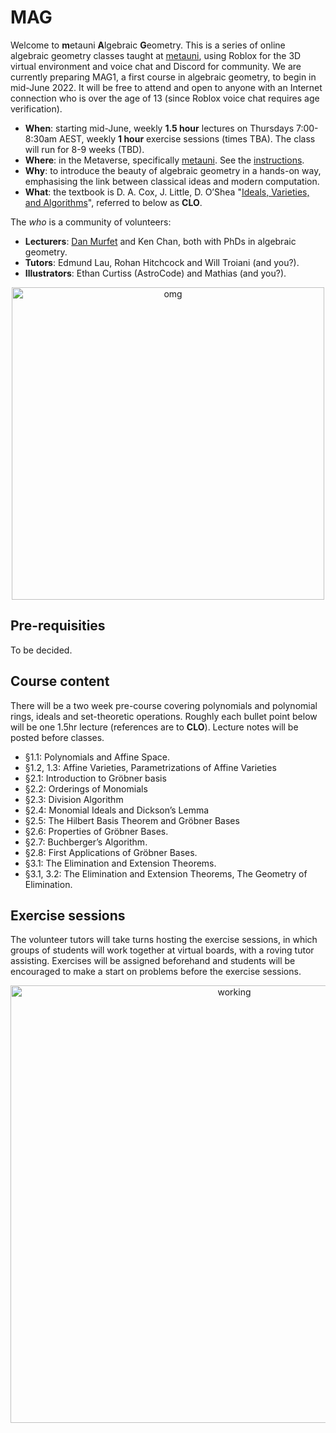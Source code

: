 # MAG

Welcome to **m**etauni **A**lgebraic **G**eometry. This is a series of online algebraic geometry classes taught at [metauni](https://metauni.org), using Roblox for the 3D virtual environment and voice chat and Discord for community. We are currently preparing MAG1, a first course in algebraic geometry, to begin in mid-June 2022. It will be free to attend and open to anyone with an Internet connection who is over the age of 13 (since Roblox voice chat requires age verification).

* **When**: starting mid-June, weekly **1.5 hour** lectures on Thursdays 7:00-8:30am AEST, weekly **1 hour** exercise sessions (times TBA). The class will run for 8-9 weeks (TBD).
* **Where**: in the Metaverse, specifically [metauni](https://metauni.org). See the [instructions](https://metauni.org/posts/instructions/instructions).
* **Why**: to introduce the beauty of algebraic geometry in a hands-on way, emphasising the link between classical ideas and modern computation.
* **What**: the textbook is D. A. Cox, J. Little, D. O’Shea "[Ideals, Varieties, and Algorithms](https://link.springer.com/book/10.1007/978-3-319-16721-3)", referred to below as **CLO**.

The *who* is a community of volunteers:

* **Lecturers**: [Dan Murfet](https://www.therisingsea.org) and Ken Chan, both with PhDs in algebraic geometry.
* **Tutors**: Edmund Lau, Rohan Hitchcock and Will Troiani (and you?).
* **Illustrators**: Ethan Curtiss (AstroCode) and Mathias (and you?).

<p align="center">
<img width="500" alt="omg" src="https://user-images.githubusercontent.com/320329/165735979-036bb587-8586-4ed8-9972-18efdd049380.png">
</p>

## Pre-requisities

To be decided.

## Course content

There will be a two week pre-course covering polynomials and polynomial rings, ideals and set-theoretic operations. Roughly each bullet point below will be one 1.5hr lecture (references are to **CLO**). Lecture notes will be posted before classes.

* §1.1: Polynomials and Affine Space.
* §1.2, 1.3: Affine Varieties, Parametrizations of Affine Varieties
* §2.1: Introduction to Gröbner basis
* §2.2: Orderings of Monomials
* §2.3: Division Algorithm
* §2.4: Monomial Ideals and Dickson’s Lemma
* §2.5: The Hilbert Basis Theorem and Gröbner Bases
* §2.6: Properties of Gröbner Bases.
* §2.7: Buchberger’s Algorithm.
* §2.8: First Applications of Gröbner Bases.
* §3.1: The Elimination and Extension Theorems.
* §3.1, 3.2: The Elimination and Extension Theorems, The Geometry of Elimination.

## Exercise sessions

The volunteer tutors will take turns hosting the exercise sessions, in which groups of students will work together at virtual boards, with a roving tutor assisting. Exercises will be assigned beforehand and students will be encouraged to make a start on problems before the exercise sessions.

<p align="center">
<img width="700" alt="working" src="https://user-images.githubusercontent.com/320329/165738433-53e3b9ff-e8f4-494b-8e03-2d70ef1d76f3.png">
</p>
